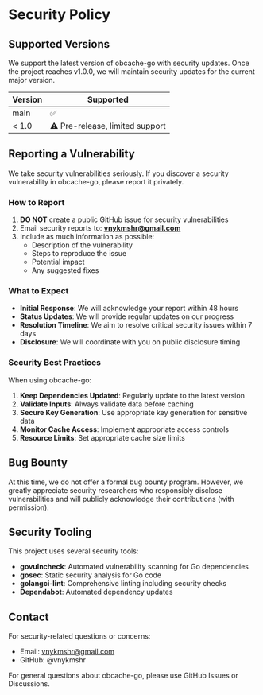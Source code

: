 # Security Policy

## Supported Versions

We support the latest version of obcache-go with security updates. Once the project reaches v1.0.0, we will maintain security updates for the current major version.

| Version | Supported          |
| ------- | ------------------ |
| main    | :white_check_mark: |
| < 1.0   | :warning: Pre-release, limited support |

## Reporting a Vulnerability

We take security vulnerabilities seriously. If you discover a security vulnerability in obcache-go, please report it privately.

### How to Report

1. **DO NOT** create a public GitHub issue for security vulnerabilities
2. Email security reports to: **vnykmshr@gmail.com**
3. Include as much information as possible:
   - Description of the vulnerability
   - Steps to reproduce the issue
   - Potential impact
   - Any suggested fixes

### What to Expect

- **Initial Response**: We will acknowledge your report within 48 hours
- **Status Updates**: We will provide regular updates on our progress
- **Resolution Timeline**: We aim to resolve critical security issues within 7 days
- **Disclosure**: We will coordinate with you on public disclosure timing

### Security Best Practices

When using obcache-go:

1. **Keep Dependencies Updated**: Regularly update to the latest version
2. **Validate Inputs**: Always validate data before caching
3. **Secure Key Generation**: Use appropriate key generation for sensitive data
4. **Monitor Cache Access**: Implement appropriate access controls
5. **Resource Limits**: Set appropriate cache size limits

## Bug Bounty

At this time, we do not offer a formal bug bounty program. However, we greatly appreciate security researchers who responsibly disclose vulnerabilities and will publicly acknowledge their contributions (with permission).

## Security Tooling

This project uses several security tools:

- **govulncheck**: Automated vulnerability scanning for Go dependencies
- **gosec**: Static security analysis for Go code
- **golangci-lint**: Comprehensive linting including security checks
- **Dependabot**: Automated dependency updates

## Contact

For security-related questions or concerns:
- Email: vnykmshr@gmail.com
- GitHub: @vnykmshr

For general questions about obcache-go, please use GitHub Issues or Discussions.